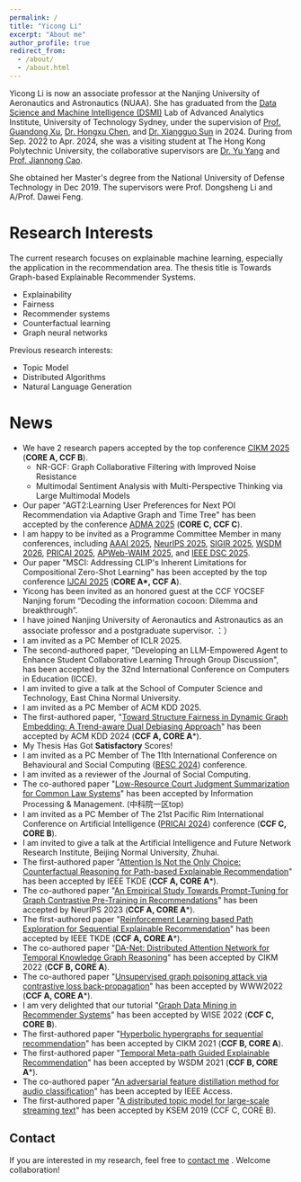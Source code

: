 ```yaml
---
permalink: /
title: "Yicong Li"
excerpt: "About me"
author_profile: true
redirect_from: 
  - /about/
  - /about.html
---
```


Yicong Li is now an associate professor at the Nanjing University of Aeronautics and Astronautics (NUAA). She has graduated from the [Data Science and Machine Intelligence (DSMI)](http://dsmi.tech/) Lab of Advanced Analytics Institute, University of Technology Sydney, under the supervision of [Prof. Guandong Xu](https://scholar.google.com/citations?user=kcrdCq4AAAAJ&hl=en), [Dr. Hongxu Chen](https://scholar.google.com/citations?user=W3CtDGQAAAAJ&hl=en), and [Dr. Xiangguo Sun](https://scholar.google.com/citations?hl=zh-TW&user=rKfYQwEAAAAJ&view_op=list_works&sortby=pubdate) in 2024. During from Sep. 2022 to Apr. 2024, she was a visiting student at The Hong Kong Polytechnic University, the collaborative supervisors are [Dr. Yu Yang](https://scholar.google.com/citations?user=Gk07OsAAAAAJ&hl=zh-CN) and [Prof. Jiannong Cao](https://scholar.google.com/citations?user=q2jH-3sAAAAJ&hl=zh-CN).

She obtained her Master's degree from the National University of Defense Technology in Dec 2019. The supervisors were Prof. Dongsheng Li and A/Prof. Dawei Feng.

 

Research Interests
======

The current research focuses on explainable machine learning, especially the application in the recommendation area. The thesis title is Towards Graph-based Explainable Recommender Systems.

- Explainability
- Fairness
- Recommender systems
- Counterfactual learning
- Graph neural networks

Previous research interests:

- Topic Model
- Distributed Algorithms
- Natural Language Generation

News
======
- We have 2 research papers accepted by the top conference [CIKM 2025](https://cikm2025.org/) (**CORE A, CCF B**).
  * NR-GCF: Graph Collaborative Filtering with Improved Noise Resistance
  * Multimodal Sentiment Analysis with Multi-Perspective Thinking via Large Multimodal Models
- Our paper "AGT2:Learning User Preferences for Next POI Recommendation via Adaptive Graph and Time Tree" has been accepted by the conference [ADMA 2025](https://adma2025.github.io/) (**CORE C, CCF C**).
- I am happy to be invited as a Programme Committee Member in many conferences, including [AAAI 2025](https://aaai.org/conference/aaai/aaai-26/), [NeurIPS 2025](https://neurips.cc/), [SIGIR 2025](https://sigir2025.dei.unipd.it/), [WSDM 2026](https://wsdm-conference.org/2026/), [PRICAI 2025](https://www.pricai.org/2025/), [APWeb-WAIM 2025](https://apweb2025.sau.edu.cn/index.html), and [IEEE DSC 2025](http://dsc.pcl.ac.cn/2025/index.html).
- Our paper "MSCI: Addressing CLIP's Inherent Limitations for Compositional Zero-Shot Learning" has been accepted by the top conference [IJCAI 2025](https://2025.ijcai.org/) (**CORE A\*, CCF A**).
- Yicong has been invited as an honored guest at the CCF YOCSEF Nanjing forum “Decoding the information cocoon: Dilemma and breakthrough”.
- I have joined Nanjing University of Aeronautics and Astronautics as an associate professor and a postgraduate supervisor. ：）  
- I am invited as a PC Member of ICLR 2025.
- The second-authored paper, "Developing an LLM-Empowered Agent to Enhance Student Collaborative Learning Through Group Discussion", has been accepted by the 32nd International Conference on Computers in Education (ICCE).
- I am invited to give a talk at the School of Computer Science and Technology, East China Normal University.
- I am invited as a PC Member of ACM KDD 2025.
- The first-authored paper, "[Toward Structure Fairness in Dynamic Graph Embedding: A Trend-aware Dual Debiasing Approach](https://arxiv.org/abs/2406.13201.pdf)" has been accepted by ACM KDD 2024 (**CCF A, CORE A***).
- My Thesis Has Got **Satisfactory** Scores!
- I am invited as a PC Member of The 11th International Conference on Behavioural and Social Computing ([BESC 2024](http://besc-conf.org/2024/)) conference.
- I am invited as a reviewer of the Journal of Social Computing.
- The co-authored paper "[Low-Resource Court Judgment Summarization for Common Law Systems](https://arxiv.org/pdf/2403.04454)" has been accepted by Information Processing & Management. (中科院一区top)
- I am invited as a PC Member of The 21st Pacific Rim International Conference on Artificial Intelligence ([PRICAI 2024](https://www.pricai.org/2024/)) conference (**CCF C, CORE B**).
- I am invited to give a talk at the Artificial Intelligence and Future Network Research Institute, Beijing Normal University, Zhuhai.
- The first-authored paper "[Attention Is Not the Only Choice: Counterfactual Reasoning for Path-based Explainable Recommendation](https://arxiv.org/pdf/2401.05744.pdf)" has been accepted by IEEE TKDE (**CCF A, CORE A***).
- The co-authored paper "[An Empirical Study Towards Prompt-Tuning for Graph Contrastive Pre-Training in Recommendations](https://neurips.cc/virtual/2023/poster/71323)" has been accepted by NeurIPS 2023 (**CCF A, CORE A***).
- The first-authored paper "[Reinforcement Learning based Path Exploration for Sequential Explainable Recommendation](https://scholar.google.com/citations?view_op=view_citation&hl=zh-CN&user=a-uKBooAAAAJ&sortby=pubdate&citation_for_view=a-uKBooAAAAJ:YOwf2qJgpHMC)" has been accepted by IEEE TKDE (**CCF A, CORE A***).
- The co-authored paper "[DA-Net: Distributed Attention Network for Temporal Knowledge Graph Reasoning](https://dl.acm.org/doi/abs/10.1145/3511808.3557280)" has been accepted by CIKM 2022 (**CCF B, CORE A**).
- The co-authored paper "[Unsupervised graph poisoning attack via contrastive loss back-propagation](https://dl.acm.org/doi/fullHtml/10.1145/3485447.3512179)" has been accepted by WWW2022 (**CCF A, CORE A***).
- I am very delighted that our tutorial "[Graph Data Mining in Recommender Systems](https://link.springer.com/chapter/10.1007/978-3-030-91560-5_36)" has been accepted by WISE 2022 (**CCF C, CORE B**).
- The first-authored paper "[Hyperbolic hypergraphs for sequential recommendation](https://dl.acm.org/doi/abs/10.1145/3459637.3482351)" has been accepted by CIKM 2021 (**CCF B, CORE A**).
- The first-authored paper "[Temporal Meta-path Guided Explainable Recommendation](https://dl.acm.org/doi/10.1145/3437963.3441762)" has been accepted by WSDM 2021 (**CCF B, CORE A***).
- The co-authored paper "[An adversarial feature distillation method for audio classification](https://ieeexplore.ieee.org/stamp/stamp.jsp?arnumber=8778636)" has been accepted by IEEE Access. 
- The first-authored paper "[A distributed topic model for large-scale streaming text](https://link.springer.com/chapter/10.1007/978-3-030-29563-9_4)" has been accepted by KSEM 2019 (CCF C, CORE B).



Contact
------
If you are interested in my research, feel free to [contact me](mailto:liyicong123@outlook.com) . Welcome collaboration!
